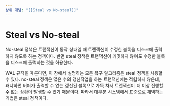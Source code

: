 ```yaml
---
상위 개념: "[[Steal vs No-steal]]"
---
```

# Steal vs No-steal
No-steal 정책은 트랜잭션이 동작 상태일 때 트랜잭션이 수정한 블록을 디스크에 출력하지 않도록 하는 정책이다. 반면 steal 정책은 트랜잭션이 커밋하지 않아도 수정한 블록을 디스크에 출력하는 것을 허용한다.

WAL 규칙을 따른다면, 이 장에서 설명하는 모든 복구 알고리즘은 steal 정책을 사용할 수 있다. no-steal 정책은 많은 수의 갱신작업을 하는 트랜잭션에는 적합하지 않은데, 왜냐하면 버퍼가 출력할 수 없는 갱신된 블록으로 가득 차서 트랜잭션이 더 이상 진행할 수 없는 상황이 발생할 수 있기 때문이다. 따라서 대부분 시스템에서 표준으로 채택하는 기법은 steal 정책이다.


